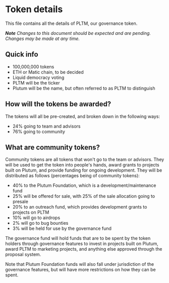 # Token details
This file contains all the details of PLTM, our governance token.

***Note** Changes to this document should be expected and are pending. Changes may be made at any time.*

## Quick info
- 100,000,000 tokens
- ETH or Matic chain, to be decided
- Liquid democracy voting
- PLTM will be the ticker
- Plutum will be the name, but often referred to as PLTM to distinguish

## How will the tokens be awarded?
The tokens will all be pre-created, and broken down in the following ways:
- 24% going to team and advisors
- 76% going to community

## What are community tokens?
Community tokens are all tokens that won't go to the team or advisors. They will be used to get the token into people's hands, award grants to projects built on Plutum, and provide funding for ongoing development. They will be distributed as follows (percentages being of community tokens):
- 40% to the Plutum Foundation, which is a development/maintenance fund
- 25% will be offered for sale, with 25% of the sale allocation going to presale
- 20% to an outreach fund, which provides development grants to projects on PLTM
- 10% will go to airdrops
- 2% will go to bug bounties
- 3% will be held for use by the governance fund

The governance fund will hold funds that are to be spent by the token holders through governance features to invest in projects built on Plutum, award PLTM to marketing projects, and anything else approved through the proposal system.

Note that Plutum Foundation funds will also fall under jurisdiction of the governance features, but will have more restrictions on how they can be spent.
